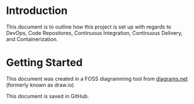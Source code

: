 # Introduction 

This document is to outline how this project is set up with regards to DevOps, Code Repositores, Continuous Integration, Continuous Delivery, and Containerization.

# Getting Started

This document was created in a FOSS diagramming tool from [diagrams.net](https://app.diagrams.net/ "diagrams.net") (formerly known as draw.io)

This document is saved in GitHub.
